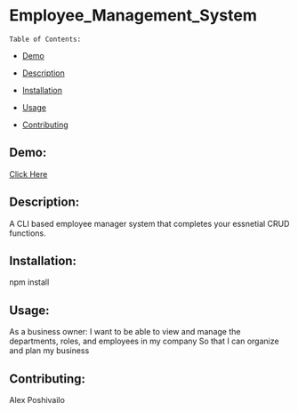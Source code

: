   # Employee_Management_System
  
  

    Table of Contents:

  - [Demo](#Demo)
  
  - [Description](#description)
  
  - [Installation](#installation)
  
  - [Usage](#usage)
  
  - [Contributing](#contributing)
  


  ## Demo:

  [Click Here](https://drive.google.com/file/d/19kfTMwu4aMieNpZM1Uya59m9noV9lR1d/view)
    
  
  ## Description:
  
    
  
  A CLI based employee manager system that completes your essnetial CRUD functions. 
  
     
  
  ## Installation:
  
    
  
  npm install
  
    
  
  ## Usage:
  
    
  
As a business owner:
I want to be able to view and manage the departments, roles, and employees in my company
So that I can organize and plan my business  
  
  
  ## Contributing:
  
    
  
  Alex Poshivailo





  